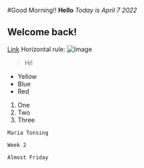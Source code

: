 #Good Morning!!
**Hello**
*Today is April 7 2022*
## Welcome back!
[Link](https://sites.google.com/eng.ucsd.edu/cse-15l-spring-2022/home)
Horizontal rule:
![Image](https://storage.googleapis.com/support-forums-api/attachment/thread-144001948-14294280532848992450.jpg)
> Hi!
* Yellow
* Blue
* Red
1. One
2. Two
3. Three

`Maria Tonsing`
```
Week 2
```

`Almost Friday`
